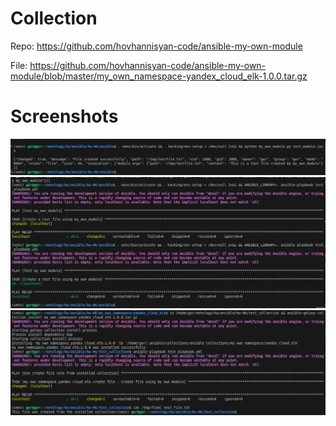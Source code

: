 # Collection

Repo: https://github.com/hovhannisyan-code/ansible-my-own-module

File: https://github.com/hovhannisyan-code/ansible-my-own-module/blob/master/my_own_namespace-yandex_cloud_elk-1.0.0.tar.gz

# Screenshots
![Step 4](https://github.com/hovhannisyan-code/08-ansible-06-module/blob/master/screenshots/step4.png)
![Step 6](https://github.com/hovhannisyan-code/08-ansible-06-module/blob/master/screenshots/step6.png)
![Step 15 and 16](https://github.com/hovhannisyan-code/08-ansible-06-module/blob/master/screenshots/step15_16.png)